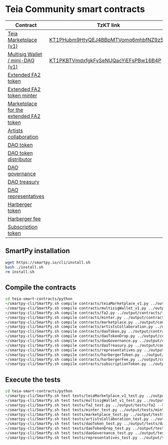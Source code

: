 # Teia Community smart contracts

| Contract | TzKT link | Status |
|----------|-----------|--------|
| [Teia Marketplace (v1)](python/contracts/teiaMarketplace_v1.py) | [KT1PHubm9HtyQEJ4BBpMTVomq6mhbfNZ9z5w](https://tzkt.io/KT1PHubm9HtyQEJ4BBpMTVomq6mhbfNZ9z5w) | Audited |
| [Multisig Wallet / mini-DAO (v1)](python/contracts/multisigWallet_v1.py) | [KT1PKBTVmdxfgkFvSeNUQacYiEFsPBw16B4P](https://tzkt.io/KT1PKBTVmdxfgkFvSeNUQacYiEFsPBw16B4P) | Audited |
| [Extended FA2 token](python/contracts/fa2.py) | | Prototype |
| [Extended FA2 token minter](python/contracts/minter.py) | | Prototype |
| [Marketplace for the extended FA2 token](python/contracts/marketplace.py) | | Prototype |
| [Artists collaboration](python/contracts/artistsCollaboration.py) | | Prototype |
| [DAO token](python/contracts/daoToken.py) | | Prototype |
| [DAO token distributor](python/contracts/daoTokenDrop.py) | | Prototype |
| [DAO governance](python/contracts/daoGovernance.py) | | Prototype |
| [DAO treasury](python/contracts/daoTreasury.py) | | Prototype |
| [DAO representatives](python/contracts/representatives.py) | | Prototype |
| [Harberger token](python/contracts/harbergerToken.py) | | Prototype |
| [Harberger fee](python/contracts/harbergerFee.py) | | Prototype |
| [Subscription token](python/contracts/subscriptionToken.py) | | Prototype |


## SmartPy installation

```bash
wget https://smartpy.io/cli/install.sh
bash ./install.sh
rm install.sh
```

## Compile the contracts

```bash
cd teia-smart-contracts/python
~/smartpy-cli/SmartPy.sh compile contracts/teiaMarketplace_v1.py ../output/contracts/teiaMarketplace_v1 --html --purge
~/smartpy-cli/SmartPy.sh compile contracts/multisigWallet_v1.py ../output/contracts/multisigWallet_v1 --html --purge
~/smartpy-cli/SmartPy.sh compile contracts/fa2.py ../output/contracts/fa2 --html --purge
~/smartpy-cli/SmartPy.sh compile contracts/minter.py ../output/contracts/minter --html --purge
~/smartpy-cli/SmartPy.sh compile contracts/marketplace.py ../output/contracts/marketplace --html --purge
~/smartpy-cli/SmartPy.sh compile contracts/artistsCollaboration.py ../output/contracts/artistsCollaboration --html --purge
~/smartpy-cli/SmartPy.sh compile contracts/daoToken.py ../output/contracts/daoToken --html --purge
~/smartpy-cli/SmartPy.sh compile contracts/daoTokenDrop.py ../output/contracts/daoTokenDrop --html --purge
~/smartpy-cli/SmartPy.sh compile contracts/daoGovernance.py ../output/contracts/daoGovernance --html --purge
~/smartpy-cli/SmartPy.sh compile contracts/daoTreasury.py ../output/contracts/daoTreasury --html --purge
~/smartpy-cli/SmartPy.sh compile contracts/representatives.py ../output/contracts/representatives --html --purge
~/smartpy-cli/SmartPy.sh compile contracts/harbergerToken.py ../output/contracts/harbergerToken --html --purge
~/smartpy-cli/SmartPy.sh compile contracts/harbergerFee.py ../output/contracts/harbergerFee --html --purge
~/smartpy-cli/SmartPy.sh compile contracts/subscriptionToken.py ../output/contracts/subscriptionToken --html --purge
```

## Execute the tests

```bash
cd teia-smart-contracts/python
~/smartpy-cli/SmartPy.sh test tests/teiaMarketplace_v1_test.py ../output/tests/teiaMarketplace_v1 --html --purge
~/smartpy-cli/SmartPy.sh test tests/multisigWallet_v1_test.py ../output/tests/multisigContract_v1 --html --purge
~/smartpy-cli/SmartPy.sh test tests/fa2_test.py ../output/tests/fa2 --html --purge
~/smartpy-cli/SmartPy.sh test tests/minter_test.py ../output/tests/minter --html --purge
~/smartpy-cli/SmartPy.sh test tests/marketplace_test.py ../output/tests/marketplace --html --purge
~/smartpy-cli/SmartPy.sh test tests/artistsCollaboration_test.py ../output/tests/artistsCollaboration --html --purge
~/smartpy-cli/SmartPy.sh test tests/daoToken_test.py ../output/tests/daoToken --html --purge
~/smartpy-cli/SmartPy.sh test tests/daoTokenDrop_test.py ../output/tests/daoTokenDrop --html --purge
~/smartpy-cli/SmartPy.sh test tests/daoGovernance_test.py ../output/tests/daoGovernance --html --purge
~/smartpy-cli/SmartPy.sh test tests/representatives_test.py ../output/tests/representatives --html --purge
```
